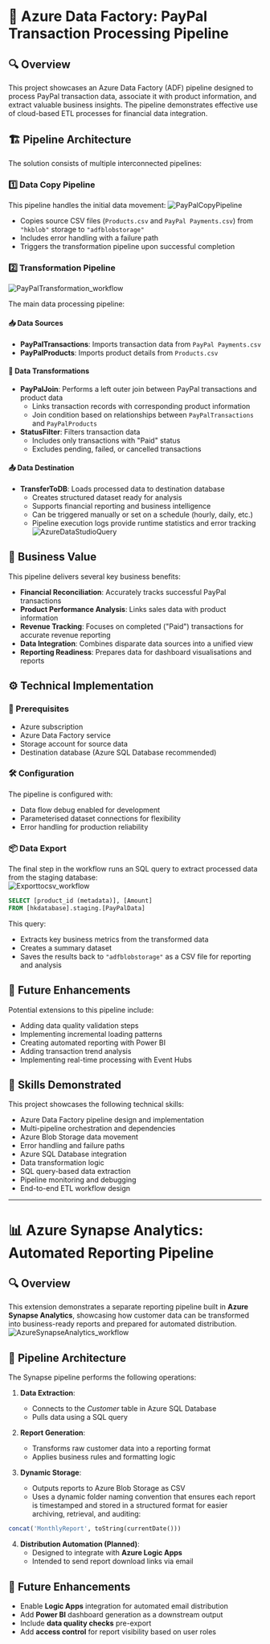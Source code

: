 # 🧾 Azure Data Factory: PayPal Transaction Processing Pipeline

## 🔍 Overview  
This project showcases an Azure Data Factory (ADF) pipeline designed to process PayPal transaction data, associate it with product information, and extract valuable business insights. The pipeline demonstrates effective use of cloud-based ETL processes for financial data integration.


## 🏗️ Pipeline Architecture  
The solution consists of multiple interconnected pipelines:

### 1️⃣ Data Copy Pipeline  
This pipeline handles the initial data movement:
![PayPalCopyPipeline](https://github.com/user-attachments/assets/b16befd2-3279-4d06-ac22-4dc95912bfc2)

- Copies source CSV files (`Products.csv` and `PayPal Payments.csv`) from `"hkblob"` storage to `"adfblobstorage"`
- Includes error handling with a failure path
- Triggers the transformation pipeline upon successful completion

### 2️⃣ Transformation Pipeline  
![PayPalTransformation_workflow](https://github.com/user-attachments/assets/5975653d-16a3-4e10-aafc-80b08d5a7e9c)

The main data processing pipeline:

#### 📥 Data Sources  
- **PayPalTransactions**: Imports transaction data from `PayPal Payments.csv`  
- **PayPalProducts**: Imports product details from `Products.csv`

#### 🔄 Data Transformations  
- **PayPalJoin**: Performs a left outer join between PayPal transactions and product data  
  - Links transaction records with corresponding product information  
  - Join condition based on relationships between `PayPalTransactions` and `PayPalProducts`  
- **StatusFilter**: Filters transaction data  
  - Includes only transactions with "Paid" status  
  - Excludes pending, failed, or cancelled transactions  

#### 📤 Data Destination  
- **TransferToDB**: Loads processed data to destination database  
  - Creates structured dataset ready for analysis  
  - Supports financial reporting and business intelligence  
  - Can be triggered manually or set on a schedule (hourly, daily, etc.)  
  - Pipeline execution logs provide runtime statistics and error tracking  
![AzureDataStudioQuery](https://github.com/user-attachments/assets/db694823-b975-4c8f-883e-16e55510a6fe)

## 💼 Business Value  
This pipeline delivers several key business benefits:

- **Financial Reconciliation**: Accurately tracks successful PayPal transactions  
- **Product Performance Analysis**: Links sales data with product information  
- **Revenue Tracking**: Focuses on completed ("Paid") transactions for accurate revenue reporting  
- **Data Integration**: Combines disparate data sources into a unified view  
- **Reporting Readiness**: Prepares data for dashboard visualisations and reports  

## ⚙️ Technical Implementation  

### 🧱 Prerequisites  
- Azure subscription  
- Azure Data Factory service  
- Storage account for source data  
- Destination database (Azure SQL Database recommended)  

### 🛠️ Configuration  
The pipeline is configured with:
- Data flow debug enabled for development  
- Parameterised dataset connections for flexibility  
- Error handling for production reliability  

### 📦 Data Export  
The final step in the workflow runs an SQL query to extract processed data from the staging database:  
![Exporttocsv_workflow](https://github.com/user-attachments/assets/9492ef5e-4ae4-472b-b1f1-7de8e5a382d6)

```sql
SELECT [product_id (metadata)], [Amount]
FROM [hkdatabase].staging.[PayPalData]
```

This query:
- Extracts key business metrics from the transformed data  
- Creates a summary dataset
- Saves the results back to `"adfblobstorage"` as a CSV file for reporting and analysis  

## 🔮 Future Enhancements  
Potential extensions to this pipeline include:

- Adding data quality validation steps  
- Implementing incremental loading patterns  
- Creating automated reporting with Power BI  
- Adding transaction trend analysis  
- Implementing real-time processing with Event Hubs  

## 🧠 Skills Demonstrated  
This project showcases the following technical skills:

- Azure Data Factory pipeline design and implementation  
- Multi-pipeline orchestration and dependencies  
- Azure Blob Storage data movement  
- Error handling and failure paths  
- Azure SQL Database integration  
- Data transformation logic  
- SQL query-based data extraction  
- Pipeline monitoring and debugging  
- End-to-end ETL workflow design  

---

# 📊 Azure Synapse Analytics: Automated Reporting Pipeline

## 🔍 Overview  
This extension demonstrates a separate reporting pipeline built in **Azure Synapse Analytics**, showcasing how customer data can be transformed into business-ready reports and prepared for automated distribution.
![AzureSynapseAnalytics_workflow](https://github.com/user-attachments/assets/d10d5cad-5285-4d65-97a6-d072d664fb3d)

## 🧱 Pipeline Architecture  
The Synapse pipeline performs the following operations:

1. **Data Extraction**:  
   - Connects to the *Customer* table in Azure SQL Database  
   - Pulls data using a SQL query  

2. **Report Generation**:  
   - Transforms raw customer data into a reporting format  
   - Applies business rules and formatting logic  

3. **Dynamic Storage**:  
   - Outputs reports to Azure Blob Storage as CSV  
   - Uses a dynamic folder naming convention that ensures each report is timestamped and stored in a structured format for easier archiving, retrieval, and auditing:
```sql
concat('MonthlyReport', toString(currentDate()))
```

4. **Distribution Automation (Planned)**:  
   - Designed to integrate with **Azure Logic Apps**  
   - Intended to send report download links via email  

## 📩 Future Enhancements  
- Enable **Logic Apps** integration for automated email distribution  
- Add **Power BI** dashboard generation as a downstream output  
- Include **data quality checks** pre-export  
- Add **access control** for report visibility based on user roles  
